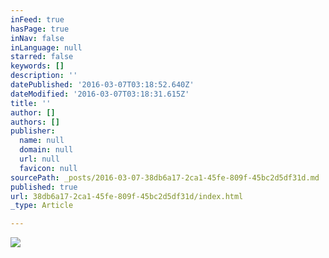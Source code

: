 ```yaml
---
inFeed: true
hasPage: true
inNav: false
inLanguage: null
starred: false
keywords: []
description: ''
datePublished: '2016-03-07T03:18:52.640Z'
dateModified: '2016-03-07T03:18:31.615Z'
title: ''
author: []
authors: []
publisher:
  name: null
  domain: null
  url: null
  favicon: null
sourcePath: _posts/2016-03-07-38db6a17-2ca1-45fe-809f-45bc2d5df31d.md
published: true
url: 38db6a17-2ca1-45fe-809f-45bc2d5df31d/index.html
_type: Article

---
```

![](https://the-grid-user-content.s3-us-west-2.amazonaws.com/03a9cc00-ef66-4cd1-9f10-84eae6730c3d.jpg)